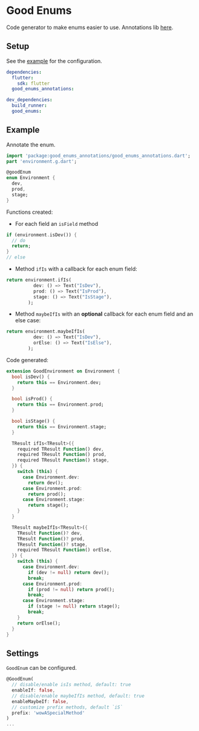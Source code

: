 # Good Enums

Code generator to make enums easier to use. Annotations lib [here](https://pub.dev/packages/good_enums_annotations).

## Setup

See the [example](https://github.com/MattiaPispisa/good_enums/tree/main/example) for the configuration.

```yaml
dependencies:
  flutter:
    sdk: flutter
  good_enums_annotations:

dev_dependencies:
  build_runner:
  good_enums:
```

## Example

Annotate the enum.

```dart
import 'package:good_enums_annotations/good_enums_annotations.dart';
part 'environment.g.dart';

@goodEnum
enum Environment {
  dev,
  prod,
  stage;
}
```

Functions created:

- For each field an `isField` method

```dart
if (environment.isDev()) {
  // do
  return;
}
// else
```

- Method `ifIs` with a callback for each enum field:

```dart
return environment.ifIs(
          dev: () => Text("IsDev"),
          prod: () => Text("IsProd"),
          stage: () => Text("IsStage"),
        );
```

- Method `maybeIfIs` with an **optional** callback for each enum field and an else case:

```dart
return environment.maybeIfIs(
          dev: () => Text("IsDev"),
          orElse: () => Text("IsElse"),
        );
```

Code generated:

```dart
extension GoodEnvironment on Environment {
  bool isDev() {
    return this == Environment.dev;
  }

  bool isProd() {
    return this == Environment.prod;
  }

  bool isStage() {
    return this == Environment.stage;
  }

  TResult ifIs<TResult>({
    required TResult Function() dev,
    required TResult Function() prod,
    required TResult Function() stage,
  }) {
    switch (this) {
      case Environment.dev:
        return dev();
      case Environment.prod:
        return prod();
      case Environment.stage:
        return stage();
    }
  }

  TResult maybeIfIs<TResult>({
    TResult Function()? dev,
    TResult Function()? prod,
    TResult Function()? stage,
    required TResult Function() orElse,
  }) {
    switch (this) {
      case Environment.dev:
        if (dev != null) return dev();
        break;
      case Environment.prod:
        if (prod != null) return prod();
        break;
      case Environment.stage:
        if (stage != null) return stage();
        break;
    }
    return orElse();
  }
}

```

## Settings

`GoodEnum` can be configured.

```dart
@GoodEnum(
  // disable/enable isIs method, default: true
  enableIf: false,
  // disable/enable maybeIfIs method, default: true
  enableMaybeIf: false,
  // customize prefix methods, default `iS`
  prefix: 'wowASpecialMethod'
)
...
```

